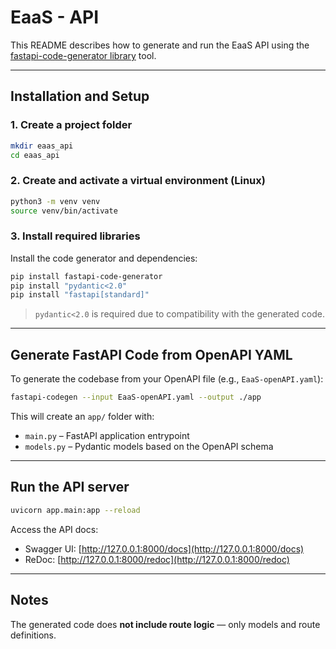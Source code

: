 # EaaS - API

This README describes how to generate and run the EaaS API using the [fastapi-code-generator library](https://github.com/koxudaxi/fastapi-code-generator) tool.

---

## Installation and Setup

### 1. Create a project folder

```bash
mkdir eaas_api
cd eaas_api
```

### 2. Create and activate a virtual environment (Linux)

```bash
python3 -m venv venv
source venv/bin/activate
```

### 3. Install required libraries

Install the code generator and dependencies:

```bash
pip install fastapi-code-generator
pip install "pydantic<2.0"
pip install "fastapi[standard]"
```

> `pydantic<2.0` is required due to compatibility with the generated code.

---

## Generate FastAPI Code from OpenAPI YAML

To generate the codebase from your OpenAPI file (e.g., `EaaS-openAPI.yaml`):

```bash
fastapi-codegen --input EaaS-openAPI.yaml --output ./app
```

This will create an `app/` folder with:
- `main.py` – FastAPI application entrypoint
- `models.py` – Pydantic models based on the OpenAPI schema

---

## Run the API server

```bash
uvicorn app.main:app --reload
```

Access the API docs:
- Swagger UI: [http://127.0.0.1:8000/docs](http://127.0.0.1:8000/docs)
- ReDoc: [http://127.0.0.1:8000/redoc](http://127.0.0.1:8000/redoc)

---

## Notes

The generated code does **not include route logic** — only models and route definitions.
